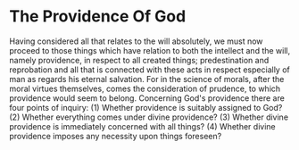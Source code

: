 # The Providence Of God

Having considered all that relates to the will absolutely, we must now proceed to those things which have relation to both the intellect and the will, namely providence, in respect to all created things; predestination and reprobation and all that is connected with these acts in respect especially of man as regards his eternal salvation. For in the science of morals, after the moral virtues themselves, comes the consideration of prudence, to which providence would seem to belong. Concerning God's providence there are four points of inquiry:
(1) Whether providence is suitably assigned to God?
(2) Whether everything comes under divine providence?
(3) Whether divine providence is immediately concerned with all things?
(4) Whether divine providence imposes any necessity upon things foreseen?